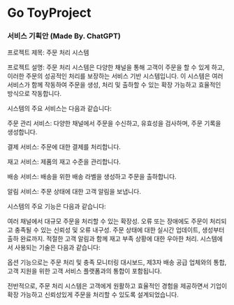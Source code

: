 # Go ToyProject

### 서비스 기획안 (Made By. ChatGPT) 
프로젝트 제목: 주문 처리 시스템

프로젝트 설명:
주문 처리 시스템은 다양한 채널을 통해 고객이 주문을 할 수 있게 하고, 이러한 주문의 성공적인 처리를 보장하는 서비스 기반 시스템입니다. 이 시스템은 여러 서비스가 함께 작동하여 주문을 생성, 처리 및 출하할 수 있는 확장 가능하고 효율적인 방식으로 작동합니다.

시스템의 주요 서비스는 다음과 같습니다:

주문 관리 서비스: 다양한 채널에서 주문을 수신하고, 유효성을 검사하며, 주문 기록을 생성합니다.

결제 서비스: 주문에 대한 결제를 처리합니다.

재고 서비스: 제품의 재고 수준을 관리합니다.

배송 서비스: 배송을 위한 배송 라벨을 생성하고 주문을 출하합니다.

알림 서비스: 주문 상태에 대한 고객 알림을 보냅니다.

시스템의 주요 기능은 다음과 같습니다:

여러 채널에서 대규모 주문을 처리할 수 있는 확장성.
오류 또는 장애에도 주문이 처리되고 충족될 수 있는 신뢰성 및 오류 내구성.
주문 상태에 대한 실시간 업데이트, 생성부터 출하 완료까지.
적절한 고객 알림과 함께 재고 부족 상황에 대한 우아한 처리.
시스템에서 사용되는 기술은 다음과 같습니다:

옵션 기능으로는 주문 처리 및 충족 모니터링 대시보드, 제3자 배송 공급 업체와의 통합, 고객 지원을 위한 고객 서비스 플랫폼과의 통합이 포함됩니다.

전반적으로, 주문 처리 시스템은 고객에게 원활하고 효율적인 경험을 제공하면서 기업이 확장 가능하고 신뢰성있게 주문을 처리할 수 있도록 설계되었습니다.